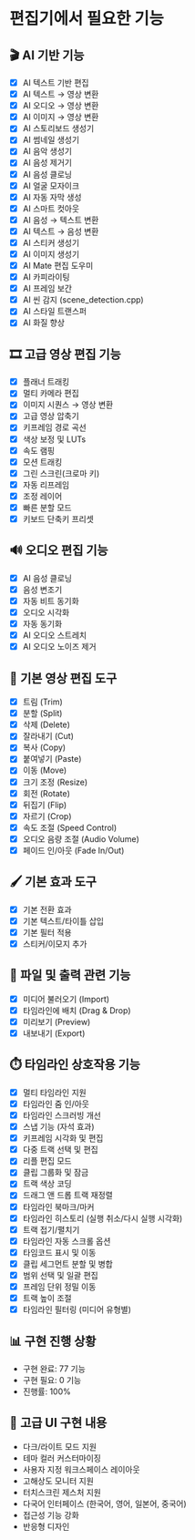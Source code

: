 # 편집기에서 필요한 기능

## 🎬 AI 기반 기능

* [x] AI 텍스트 기반 편집
* [x] AI 텍스트 → 영상 변환
* [x] AI 오디오 → 영상 변환
* [x] AI 이미지 → 영상 변환
* [x] AI 스토리보드 생성기
* [x] AI 썸네일 생성기
* [x] AI 음악 생성기
* [x] AI 음성 제거기
* [x] AI 음성 클로닝
* [x] AI 얼굴 모자이크
* [x] AI 자동 자막 생성
* [x] AI 스마트 컷아웃
* [x] AI 음성 → 텍스트 변환
* [x] AI 텍스트 → 음성 변환
* [x] AI 스티커 생성기
* [x] AI 이미지 생성기
* [x] AI Mate 편집 도우미
* [x] AI 카피라이팅
* [x] AI 프레임 보간
* [x] AI 씬 감지 (scene_detection.cpp)
* [x] AI 스타일 트랜스퍼
* [x] AI 화질 향상

## 🎞️ 고급 영상 편집 기능

* [x] 플래너 트래킹
* [x] 멀티 카메라 편집
* [x] 이미지 시퀀스 → 영상 변환
* [x] 고급 영상 압축기
* [x] 키프레임 경로 곡선
* [x] 색상 보정 및 LUTs
* [x] 속도 램핑
* [x] 모션 트래킹
* [x] 그린 스크린(크로마 키)
* [x] 자동 리프레임
* [x] 조정 레이어
* [x] 빠른 분할 모드
* [x] 키보드 단축키 프리셋

## 🔊 오디오 편집 기능

* [x] AI 음성 클로닝
* [x] 음성 변조기
* [x] 자동 비트 동기화
* [x] 오디오 시각화
* [x] 자동 동기화
* [x] AI 오디오 스트레치
* [x] AI 오디오 노이즈 제거

## 🧰 기본 영상 편집 도구

* [x] 트림 (Trim)
* [x] 분할 (Split)
* [x] 삭제 (Delete)
* [x] 잘라내기 (Cut)
* [x] 복사 (Copy)
* [x] 붙여넣기 (Paste)
* [x] 이동 (Move)
* [x] 크기 조정 (Resize)
* [x] 회전 (Rotate)
* [x] 뒤집기 (Flip)
* [x] 자르기 (Crop)
* [x] 속도 조절 (Speed Control)
* [x] 오디오 음량 조절 (Audio Volume)
* [x] 페이드 인/아웃 (Fade In/Out)

## 🖌️ 기본 효과 도구

* [x] 기본 전환 효과
* [x] 기본 텍스트/타이틀 삽입
* [x] 기본 필터 적용
* [x] 스티커/이모지 추가

## 📂 파일 및 출력 관련 기능

* [x] 미디어 불러오기 (Import)
* [x] 타임라인에 배치 (Drag & Drop)
* [x] 미리보기 (Preview)
* [x] 내보내기 (Export)

## ⏱️ 타임라인 상호작용 기능

* [x] 멀티 타임라인 지원
* [x] 타임라인 줌 인/아웃
* [x] 타임라인 스크러빙 개선
* [x] 스냅 기능 (자석 효과)
* [x] 키프레임 시각화 및 편집
* [x] 다중 트랙 선택 및 편집
* [x] 리플 편집 모드
* [x] 클립 그룹화 및 잠금
* [x] 트랙 색상 코딩
* [x] 드래그 앤 드롭 트랙 재정렬
* [x] 타임라인 북마크/마커
* [x] 타임라인 히스토리 (실행 취소/다시 실행 시각화)
* [x] 트랙 접기/펼치기
* [x] 타임라인 자동 스크롤 옵션
* [x] 타임코드 표시 및 이동
* [x] 클립 세그먼트 분할 및 병합
* [x] 범위 선택 및 일괄 편집
* [x] 프레임 단위 정밀 이동
* [x] 트랙 높이 조절
* [x] 타임라인 필터링 (미디어 유형별)

## 📊 구현 진행 상황
- 구현 완료: 77 기능
- 구현 필요: 0 기능
- 진행률: 100%

## 🎨 고급 UI 구현 내용
- 다크/라이트 모드 지원
- 테마 컬러 커스터마이징
- 사용자 지정 워크스페이스 레이아웃
- 고해상도 모니터 지원
- 터치스크린 제스처 지원
- 다국어 인터페이스 (한국어, 영어, 일본어, 중국어)
- 접근성 기능 강화
- 반응형 디자인
